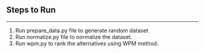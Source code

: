 ## Steps to Run

---

1. Run prepare_data.py file to generate random dataset.
2. Run normalize.py file to normalize the dataset.
3. Run wpm.py to rank the alternatives using WPM method.